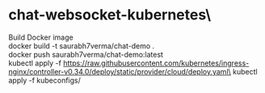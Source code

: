 # chat-websocket-kubernetes\
Build Docker image\
docker build -t saurabh7verma/chat-demo .\
docker push saurabh7verma/chat-demo:latest\
kubectl apply -f https://raw.githubusercontent.com/kubernetes/ingress-nginx/controller-v0.34.0/deploy/static/provider/cloud/deploy.yaml\
kubectl apply -f kubeconfigs/
